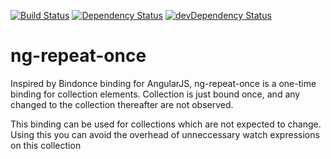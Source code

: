 [![Build Status](https://travis-ci.org/sumitchawla/ng-repeat-once.svg?branch=master)](https://travis-ci.org/sumitchawla/ng-repeat-once) [![Dependency Status](https://david-dm.org/sumitchawla/ng-repeat-once.png)](https://david-dm.org/sumitchawla/ng-repeat-once) [![devDependency Status](https://david-dm.org/sumitchawla/ng-repeat-once/dev-status.png)](https://david-dm.org/sumitchawla/ng-repeat-once#info=devDependencies)

ng-repeat-once
=================

Inspired by Bindonce binding for AngularJS, ng-repeat-once is a one-time binding for collection elements.  Collection is just bound once, and any changed to the collection thereafter are not observed.

This binding can be used for collections which are not expected to change.  Using this you can avoid the overhead of unneccessary watch expressions on this collection
